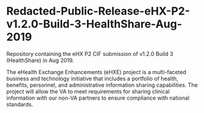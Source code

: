 # Redacted-Public-Release-eHX-P2-v1.2.0-Build-3-HealthShare-Aug-2019
Repository containing the eHX P2 CIF submission of v1.2.0 Build 3 (HealthShare) in Aug 2019.

The eHealth Exchange Enhancements (eHXE) project is a multi-faceted business and technology initiative that includes a portfolio of health, benefits, personnel, and administrative information sharing capabilities. The project will allow the VA to meet requirements for sharing clinical information with our non-VA partners to ensure compliance with national standards. 
